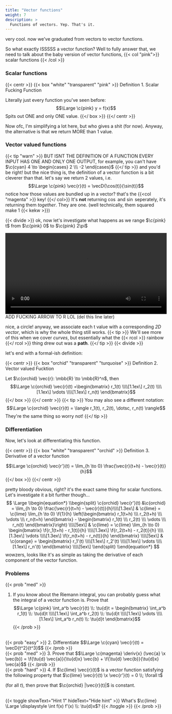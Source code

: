 ```yaml
---
title: "Vector functions"
weight: 7
description: >
  Functions of vectors. Yep. That's it.
---
```


very cool. now we've graduated from vectors to vector functions. 

So what exactly ISSSSS a vector function? Well to fully answer that, we need to talk about the baby version of vector functions, {{< col "pink">}} scalar functions {{< /col >}}

### Scalar functions

{{< centr >}}
{{< box "white" "transparent" "pink" >}}
Definition 1. Scalar Fucking Function  

Literally just every function you've seen before:
$$\Large \c{pink} y = f(x)$$
Spits out ONE and only ONE value.
{{</ box >}}
{{</ centr >}}

Now ofc, I'm simplifying a lot here, but who gives a shit (for now). Anyway, the alternative is that we return MORE than 1 value. 

### Vector valued functions
{{< tip "warn" >}}
BUT ISNT THE DEFINITION OF A FUNCTION EVERY INPUT HAS ONE AND ONLY ONE OUTPUT, for example, you can't have $\c{cyan} 4 \to \begin{cases} 2 \\\ -2 \end{cases}$
{{</ tip >}}
and you'd be right! but the nice thing is, the definition of a vector function is a bit cleverer than that. let's say we return 2 values, i.e.
$$\Large \c{pink} \vec{r}(t) =  \vecD{\cos(t)}{\sin(t)}$$
notice how those values are bundled up in a vector? that's the {{<col "magenta" >}} key! {{</ col>}}
It's **not** returning $\cos$ and $\sin$ seperately, it's returning them *together*. They are one. (well technically, them squared make 1 {{< kekw >}})

{{< divide >}}
ok, now let's investigate what happens as we range $\c{pink} t$ from $\c{pink} 0$ to $\c{pink} 2\pi$

<video width=100% controls> <source src="/anim/pathCircle1.mp4" type="video/mp4"> Your browser does not support the video tag.</video> ADD FUCKING ARROW TO R LOL (del this line later)

nice, a circle! anyway, we associate each t value with a corresponding *2D vector*, which is why the whole thing still works. 
{{< tip >}}
We'll see more of this when we cover *curves*, but essentially what the {{< rcol >}} rainbow {{</ rcol >}} thing drew out was a **path**. 
{{</ tip >}}
{{< divide >}}

let's end with a formal-ish definition:

{{< centr >}}
{{< box "orchid" "transparent" "turquoise" >}}
Definition 2. Vector valued Fucktion

Let $\c{orchid} \vec{r}: \mbb{R} \to \mbb{R}^n$, then
$$\Large \c{orchid} \vec{r}(t) =\begin{bmatrix} r_1(t) \\\\[1.1ex\] r_2(t) \\\\[1.1ex\] \vdots \\\\[1.1ex\] r_n(t) \end{bmatrix}$$
{{</ box >}}
{{</ centr >}}
{{< tip >}}
You may also see a different notation: 
$$\Large \c{orchid} \vec{r}(t) = \langle r_1(t), r_2(t), \dotsc, r_n(t) \rangle$$
They're the same thing so worry not!
{{</ tip >}}
### Differentiation
Now, let's look at differentiating this function. 

{{< centr >}}
{{< box "white" "transparent" "orchid" >}}
Definition 3. Derivative of a vector function

$$\Large \c{orchid} \vec{r'}(t) = \lim_{h \to 0} \frac{\vec{r}(t+h) - \vec{r}(t)}{h}$$
{{</ box >}}
{{</ centr >}}

pretty bloody obvious, right? it's the exact same thing for scalar functions. Let's investigate it a bit further though...
$$
\Large \\begin{equation*}
\\begin{split}   \c{orchid}  \vec{r'}(t) &\c{orchid} = \lim_{h \to 0} \frac{\vec{r}(t+h) - \vec{r}(t)}{h}\\\\[1.3ex\]
       & \c{lime} =
 \c{lime} \lim_{h \to 0} \f{1}{h} \left(\begin{bmatrix} r_1(t+h) \\\ r_2(t+h) \\\ \vdots \\\ r_n(t+h) \end{bmatrix} - \begin{bmatrix} r_1(t) \\\ r_2(t) \\\ \vdots \\\ r_n(t) \end{bmatrix}\right) \\\\[5ex\]
       & \c{lime} =
 \c{lime} \lim_{h \to 0}  \begin{bmatrix} \f{r_1(t+h) - r_1(t)}{h} \\\\[1.3ex\] \f{r_2(t+h) - r_2(t)}{h} \\\\[1.3ex\] \vdots \\\\[1.3ex\] \f{r_n(t+h) - r_n(t)}{h} \end{bmatrix} \\\\[5ex\]
       & \c{orange} = \begin{bmatrix} r_1'(t) \\\\[1.1ex\] r_2'(t) \\\\[1.1ex\] \vdots \\\\[1.1ex\] r_n'(t) \end{bmatrix} \\\\[5ex\]
\\end{split}
\\end{equation*}
$$
wowzers, looks like it's as simple as taking the derivative of each component of the vector function. 

### Problems

{{< prob "med" >}}
1. If you know about the Riemann integral, you can probably guess what the integral of a vector function is. 
Prove that $$\Large \c{pink} \int_a^b \vec{r}(t) \\: \tu{d}t = \begin{bmatrix} \int_a^b r_1(t) \\: \tu{d}t \\\\[1.1ex\] \int_a^b r_2(t) \\: \tu{d}t \\\\[1.1ex\] \vdots \\\\[1.1ex\] \int_a^b r_n(t) \\: \tu{d}t \end{bmatrix}$$
{{< /prob >}}
<br>
{{< prob "easy" >}}
2. Differentiate $$\Large \c{cyan} \vec{r}(t) = \vecD{t^2}{t^3}$$
{{< /prob >}}
<br>
{{< prob "med" >}}
3. Prove that
$$\Large \c{magenta} \deriv{x} (\vec{a} \x \vec{b}) = \f{\tu{d} \vec{a}}{\tu{d}x} \vec{b} + \f{\tu{d} \vec{b}}{\tu{d}x} \vec{a}$$
{{< /prob >}}
<br>
{{< prob "hard" >}}
4. If $\c{lime} \vec{r}(t)$ is a vector function satisfying the following property that $\c{lime} \vec{r}(t) \x \vec{r'}(t) = 0 \\; \forall t$ 

(for all $t$), then prove that $\c{orchid} |\vec{r}(t)|$ is constant. 

<br>
{{< toggle showText="Hint 1" hideText="Hide hint" >}}
What's $\c{lime} \Large \displaystyle \int f(x) f'(x) \\: \tu{d}x$?
{{< /toggle >}}
{{< /prob >}}